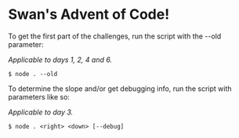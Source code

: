 # Swan's Advent of Code!

To get the first part of the challenges, run the script with the --old parameter:

_Applicable to days 1, 2, 4 and 6._
```
$ node . --old
```

To determine the slope and/or get debugging info, run the script with parameters like so:

_Applicable to day 3._
```
$ node . <right> <down> [--debug]
```